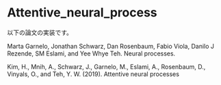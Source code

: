 # Attentive_neural_process
以下の論文の実装です。

Marta Garnelo, Jonathan Schwarz, Dan Rosenbaum, Fabio Viola, Danilo J Rezende, SM Eslami, and Yee Whye Teh. Neural processes. 

Kim, H., Mnih, A., Schwarz, J., Garnelo, M., Eslami, A., Rosenbaum, D., Vinyals, O., and Teh, Y. W. (2019). Attentive neural processes 

